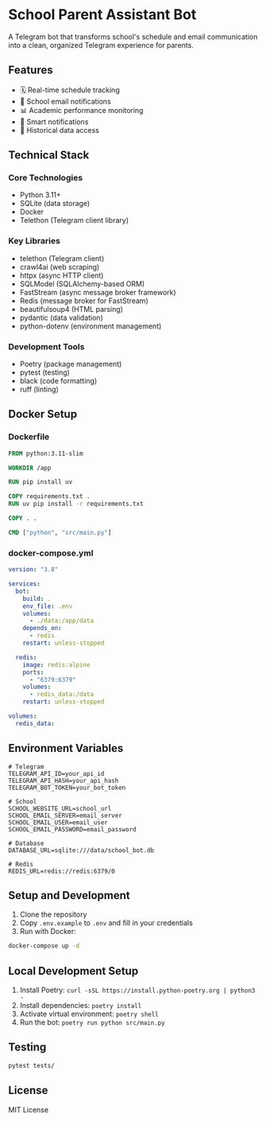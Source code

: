 # School Parent Assistant Bot

A Telegram bot that transforms school's schedule and email communication into a clean, organized Telegram experience for parents.

## Features

- 🗓️ Real-time schedule tracking
- 📧 School email notifications
- 📊 Academic performance monitoring
- 🔔 Smart notifications
- 💾 Historical data access

## Technical Stack

### Core Technologies

- Python 3.11+
- SQLite (data storage)
- Docker
- Telethon (Telegram client library)

### Key Libraries

- telethon (Telegram client)
- crawl4ai (web scraping)
- httpx (async HTTP client)
- SQLModel (SQLAlchemy-based ORM)
- FastStream (async message broker framework)
- Redis (message broker for FastStream)
- beautifulsoup4 (HTML parsing)
- pydantic (data validation)
- python-dotenv (environment management)

### Development Tools

- Poetry (package management)
- pytest (testing)
- black (code formatting)
- ruff (linting)

## Docker Setup

### Dockerfile

```dockerfile
FROM python:3.11-slim

WORKDIR /app

RUN pip install uv

COPY requirements.txt .
RUN uv pip install -r requirements.txt

COPY . .

CMD ["python", "src/main.py"]
```

### docker-compose.yml

```yaml
version: "3.8"

services:
  bot:
    build: .
    env_file: .env
    volumes:
      - ./data:/app/data
    depends_on:
      - redis
    restart: unless-stopped

  redis:
    image: redis:alpine
    ports:
      - "6379:6379"
    volumes:
      - redis_data:/data
    restart: unless-stopped

volumes:
  redis_data:
```

## Environment Variables

```env
# Telegram
TELEGRAM_API_ID=your_api_id
TELEGRAM_API_HASH=your_api_hash
TELEGRAM_BOT_TOKEN=your_bot_token

# School
SCHOOL_WEBSITE_URL=school_url
SCHOOL_EMAIL_SERVER=email_server
SCHOOL_EMAIL_USER=email_user
SCHOOL_EMAIL_PASSWORD=email_password

# Database
DATABASE_URL=sqlite:///data/school_bot.db

# Redis
REDIS_URL=redis://redis:6379/0
```

## Setup and Development

1. Clone the repository
2. Copy `.env.example` to `.env` and fill in your credentials
3. Run with Docker:

```bash
docker-compose up -d
```

## Local Development Setup

1. Install Poetry: `curl -sSL https://install.python-poetry.org | python3 -`
2. Install dependencies: `poetry install`
3. Activate virtual environment: `poetry shell`
4. Run the bot: `poetry run python src/main.py`

## Testing

```bash
pytest tests/
```

## License

MIT License
